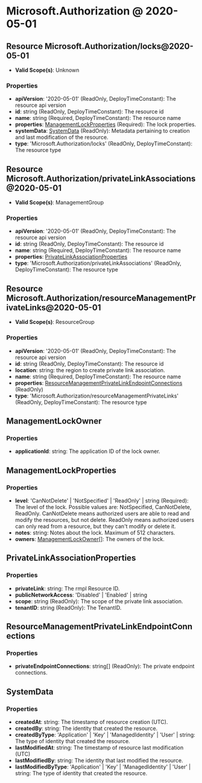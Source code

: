 # Microsoft.Authorization @ 2020-05-01

## Resource Microsoft.Authorization/locks@2020-05-01
* **Valid Scope(s)**: Unknown
### Properties
* **apiVersion**: '2020-05-01' (ReadOnly, DeployTimeConstant): The resource api version
* **id**: string (ReadOnly, DeployTimeConstant): The resource id
* **name**: string (Required, DeployTimeConstant): The resource name
* **properties**: [ManagementLockProperties](#managementlockproperties) (Required): The lock properties.
* **systemData**: [SystemData](#systemdata) (ReadOnly): Metadata pertaining to creation and last modification of the resource.
* **type**: 'Microsoft.Authorization/locks' (ReadOnly, DeployTimeConstant): The resource type

## Resource Microsoft.Authorization/privateLinkAssociations@2020-05-01
* **Valid Scope(s)**: ManagementGroup
### Properties
* **apiVersion**: '2020-05-01' (ReadOnly, DeployTimeConstant): The resource api version
* **id**: string (ReadOnly, DeployTimeConstant): The resource id
* **name**: string (Required, DeployTimeConstant): The resource name
* **properties**: [PrivateLinkAssociationProperties](#privatelinkassociationproperties)
* **type**: 'Microsoft.Authorization/privateLinkAssociations' (ReadOnly, DeployTimeConstant): The resource type

## Resource Microsoft.Authorization/resourceManagementPrivateLinks@2020-05-01
* **Valid Scope(s)**: ResourceGroup
### Properties
* **apiVersion**: '2020-05-01' (ReadOnly, DeployTimeConstant): The resource api version
* **id**: string (ReadOnly, DeployTimeConstant): The resource id
* **location**: string: the region to create private link association.
* **name**: string (Required, DeployTimeConstant): The resource name
* **properties**: [ResourceManagementPrivateLinkEndpointConnections](#resourcemanagementprivatelinkendpointconnections) (ReadOnly)
* **type**: 'Microsoft.Authorization/resourceManagementPrivateLinks' (ReadOnly, DeployTimeConstant): The resource type

## ManagementLockOwner
### Properties
* **applicationId**: string: The application ID of the lock owner.

## ManagementLockProperties
### Properties
* **level**: 'CanNotDelete' | 'NotSpecified' | 'ReadOnly' | string (Required): The level of the lock. Possible values are: NotSpecified, CanNotDelete, ReadOnly. CanNotDelete means authorized users are able to read and modify the resources, but not delete. ReadOnly means authorized users can only read from a resource, but they can't modify or delete it.
* **notes**: string: Notes about the lock. Maximum of 512 characters.
* **owners**: [ManagementLockOwner](#managementlockowner)[]: The owners of the lock.

## PrivateLinkAssociationProperties
### Properties
* **privateLink**: string: The rmpl Resource ID.
* **publicNetworkAccess**: 'Disabled' | 'Enabled' | string
* **scope**: string (ReadOnly): The scope of the private link association.
* **tenantID**: string (ReadOnly): The TenantID.

## ResourceManagementPrivateLinkEndpointConnections
### Properties
* **privateEndpointConnections**: string[] (ReadOnly): The private endpoint connections.

## SystemData
### Properties
* **createdAt**: string: The timestamp of resource creation (UTC).
* **createdBy**: string: The identity that created the resource.
* **createdByType**: 'Application' | 'Key' | 'ManagedIdentity' | 'User' | string: The type of identity that created the resource.
* **lastModifiedAt**: string: The timestamp of resource last modification (UTC)
* **lastModifiedBy**: string: The identity that last modified the resource.
* **lastModifiedByType**: 'Application' | 'Key' | 'ManagedIdentity' | 'User' | string: The type of identity that created the resource.

